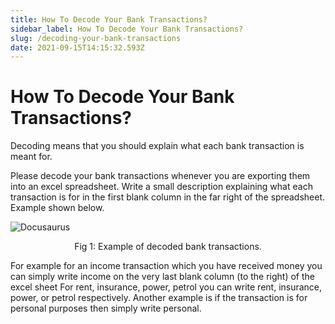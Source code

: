 ```yaml
---
title: How To Decode Your Bank Transactions?
sidebar_label: How To Decode Your Bank Transactions?
slug: /decoding-your-bank-transactions
date: 2021-09-15T14:15:32.593Z
---
```


# How To Decode Your Bank Transactions?


Decoding means that you should explain what each bank transaction is meant for.

Please decode your bank transactions whenever you are exporting them into an excel spreadsheet.
Write a small description explaining what each transaction is for in the first blank column in the far right of the spreadsheet. Example shown below.

![Docusaurus](/img/decode.png)

<p align = "center">
Fig 1: Example of decoded bank transactions.
</p>

For example for an income transaction which you have received money you can simply write income on the very last blank column (to the right) of the excel sheet
For rent, insurance, power, petrol you can write rent, insurance, power, or petrol respectively.
Another example is if the transaction is for personal purposes then simply write personal.
